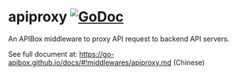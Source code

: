 # apiproxy [![GoDoc](https://godoc.org/github.com/go-apibox/apibus?status.png)](https://godoc.org/github.com/go-apibox/apibus)

An APIBox middleware to proxy API request to backend API servers.

See full document at: https://go-apibox.github.io/docs/#!middlewares/apiproxy.md (Chinese)
